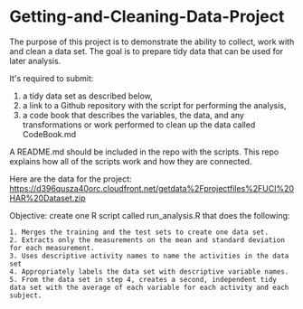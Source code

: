 # Getting-and-Cleaning-Data-Project

The purpose of this project is to demonstrate the ability to collect, work with and clean a data set. The goal is to prepare tidy data that can be used for later analysis.

It's required to submit:

1. a tidy data set as described below,
2. a link to a Github repository with the script for performing the analysis,
3. a code book that describes the variables, the data, and any transformations or work performed to clean up the data called CodeBook.md

A README.md should be included in the repo with the scripts. This repo explains how all of the scripts work and how they are connected.

Here are the data for the project: https://d396qusza40orc.cloudfront.net/getdata%2Fprojectfiles%2FUCI%20HAR%20Dataset.zip

Objective: create one R script called run_analysis.R that does the following:

	1. Merges the training and the test sets to create one data set.
	2. Extracts only the measurements on the mean and standard deviation for each measurement.
	3. Uses descriptive activity names to name the activities in the data set
	4. Appropriately labels the data set with descriptive variable names.
	5. From the data set in step 4, creates a second, independent tidy data set with the average of each variable for each activity and each subject.
